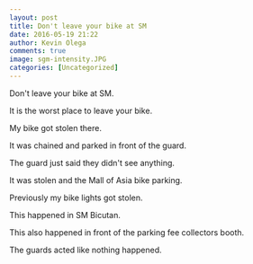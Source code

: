 ```yaml
---
layout: post
title: Don't leave your bike at SM
date: 2016-05-19 21:22
author: Kevin Olega
comments: true
image: sgm-intensity.JPG
categories: [Uncategorized]
---
```

Don't leave your bike at SM. 

It is the worst place to leave your bike. 

My bike got stolen there. 

It was chained and parked in front of the guard. 

The guard just said they didn't see anything. 

It was stolen and the Mall of Asia bike parking.

Previously my bike lights got stolen. 

This happened in SM Bicutan.

This also happened in front of the parking fee collectors booth.

The guards acted like nothing happened.
